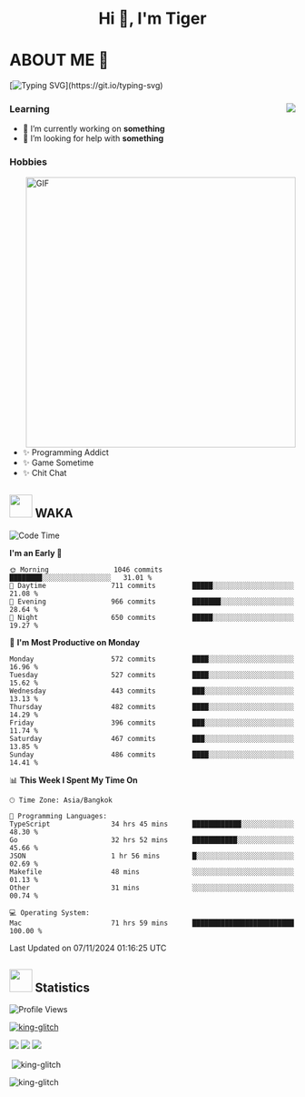 <h1 align="center">Hi 👋, I'm Tiger</h1>




# ABOUT ME 💬

[![Typing SVG](https://readme-typing-svg.herokuapp.com?color=22F771&vCenter=true&lines=A+perssionate+developer+from+nowhere.)](https://git.io/typing-svg)

<div>
 <img align="right" src="https://spotify-github-profile.vercel.app/api/view?uid=12129734423&cover_image=false&theme=default&bar_color=22d016&bar_color_cover=true" />
 <h3>Learning</h3>
 
 <ul>
  <li>🔭 I’m currently working on <b>something</b></li>
  <li>🤝 I’m looking for help with <b>something</b></li>
 </ul>
 
</div>
<div>
 <h3>Hobbies</h3>
 <img align="right" height="475px"  alt="GIF" src="https://i.pinimg.com/originals/1f/b7/db/1fb7dbee557e5ed509f7517da8a84d58.gif" />
 <ul>
  <li>✨ Programming Addict</li>
  <li>✨ Game Sometime</li>
  <li>✨ Chit Chat</li>
 </ul>
 
</div>



## <img height="40" src="https://raw.githubusercontent.com/innng/innng/master/assets/kyubey.gif"/> WAKA

<!--START_SECTION:waka-->
![Code Time](http://img.shields.io/badge/Code%20Time-2%2C814%20hrs%2055%20mins-blue)

**I'm an Early 🐤** 

```text
🌞 Morning                1046 commits        ████████░░░░░░░░░░░░░░░░░   31.01 % 
🌆 Daytime                711 commits         █████░░░░░░░░░░░░░░░░░░░░   21.08 % 
🌃 Evening                966 commits         ███████░░░░░░░░░░░░░░░░░░   28.64 % 
🌙 Night                  650 commits         █████░░░░░░░░░░░░░░░░░░░░   19.27 % 
```
📅 **I'm Most Productive on Monday** 

```text
Monday                   572 commits         ████░░░░░░░░░░░░░░░░░░░░░   16.96 % 
Tuesday                  527 commits         ████░░░░░░░░░░░░░░░░░░░░░   15.62 % 
Wednesday                443 commits         ███░░░░░░░░░░░░░░░░░░░░░░   13.13 % 
Thursday                 482 commits         ████░░░░░░░░░░░░░░░░░░░░░   14.29 % 
Friday                   396 commits         ███░░░░░░░░░░░░░░░░░░░░░░   11.74 % 
Saturday                 467 commits         ███░░░░░░░░░░░░░░░░░░░░░░   13.85 % 
Sunday                   486 commits         ████░░░░░░░░░░░░░░░░░░░░░   14.41 % 
```


📊 **This Week I Spent My Time On** 

```text
🕑︎ Time Zone: Asia/Bangkok

💬 Programming Languages: 
TypeScript               34 hrs 45 mins      ████████████░░░░░░░░░░░░░   48.30 % 
Go                       32 hrs 52 mins      ███████████░░░░░░░░░░░░░░   45.66 % 
JSON                     1 hr 56 mins        █░░░░░░░░░░░░░░░░░░░░░░░░   02.69 % 
Makefile                 48 mins             ░░░░░░░░░░░░░░░░░░░░░░░░░   01.13 % 
Other                    31 mins             ░░░░░░░░░░░░░░░░░░░░░░░░░   00.74 % 

💻 Operating System: 
Mac                      71 hrs 59 mins      █████████████████████████   100.00 % 
```


 Last Updated on 07/11/2024 01:16:25 UTC
<!--END_SECTION:waka-->
## <img height="40" src="https://raw.githubusercontent.com/innng/innng/master/assets/kyubey.gif"/> Statistics
![Profile Views](https://komarev.com/ghpvc/?username=king-glitch)  

<p align="left"> 
 <a href="https://github.com/ryo-ma/github-profile-trophy">
  <img src="https://github-profile-trophy.vercel.app/?username=king-glitch&theme=dracula" alt="king-glitch" />
 </a> </p>

![](https://github-profile-summary-cards.vercel.app/api/cards/profile-details?username=king-glitch&theme=dracula)
![](https://github-profile-summary-cards.vercel.app/api/cards/stats?username=king-glitch&theme=dracula) 
![](https://github-profile-summary-cards.vercel.app/api/cards/productive-time?username=king-glitch&theme=dracula)


<p>&nbsp;<img align="center" src="https://github-readme-stats.vercel.app/api?username=king-glitch&theme=dracula" alt="king-glitch" /></p>

<p><img align="center" src="https://github-readme-streak-stats.herokuapp.com/?user=king-glitch&theme=dracula" alt="king-glitch" /></p>
